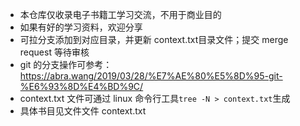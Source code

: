- 本仓库仅收录电子书籍工学习交流，不用于商业目的
- 如果有好的学习资料，欢迎分享
- 可拉分支添加到对应目录，并更新 context.txt目录文件；提交 merge request 等待审核
- git 的分支操作可参考：https://abra.wang/2019/03/28/%E7%AE%80%E5%8D%95-git-%E6%93%8D%E4%BD%9C/
- context.txt 文件可通过 linux 命令行工具`tree -N > context.txt`生成
- 具体书目见文件文件 context.txt